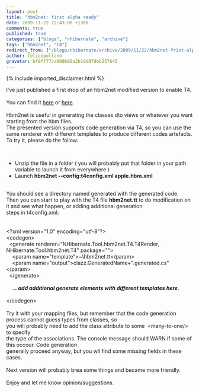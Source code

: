 ```yaml
---
layout: post
title: "hbm2net: first alpha ready"
date: 2009-11-22 22:43:00 +1300
comments: true
published: true
categories: ["blogs", "nhibernate", "archive"]
tags: ["hbm2net", "T4"]
redirect_from: ["/blogs/nhibernate/archive/2009/11/22/hbm2net-frist-alpha-available.aspx/", "/blogs/nhibernate/archive/2009/11/22/hbm2net-frist-alpha-available.html"]
author: felicepollano
gravatar: bf8ff77ca000b80a2b19d07dbb257645
---
```

{% include imported_disclaimer.html %}
<p>I've just published a first drop of an hbm2net modified version to enable T4.<br />&nbsp;<br />You can find it <a href="/media/p/546.aspx">here</a> or <a href="https://sourceforge.net/projects/nhcontrib/files/NHibernate.Hbm2Net/hbm2net.zip/download">here</a>.<br /><br />Hbm2net is useful in generating the classes dto views or whatever you want starting from the hbm files.<br />The presented version supports code generation via T4, so you can use the same renderer with different templates to produce different codes artefacts.<br />To try it, please do the follow:</p>
<p>&nbsp;</p>
<ul>
<li>Unzip the file in a folder ( you will probably put that folder in your path variable to launch it from everywhere )</li>
<li>Launch<b> hbm2net --config:t4config.xml apple.hbm.xml</b></li>
</ul>
<p><br />You should see a directory named generated with the generated code.<br />Then you can start to play with the T4 file <b>hbm2net.tt</b> to do modification on it and see what happen, or adding additional generation<br />steps in t4config.xml:<br /><br /><br />&lt;?xml version="1.0" encoding="utf-8"?&gt;<br />&lt;codegen&gt;<br />&nbsp; &lt;generate renderer="NHibernate.Tool.hbm2net.T4.T4Render, NHibernate.Tool.hbm2net.T4" package=""&gt;<br />&nbsp;&nbsp;&nbsp; &lt;param name="template"&gt;~\hbm2net.tt&lt;/param&gt;<br />&nbsp;&nbsp;&nbsp; &lt;param name="output"&gt;clazz.GeneratedName+".generated.cs"&lt;/param&gt;<br />&nbsp; &lt;/generate&gt;<br /><br />&nbsp;&nbsp;&nbsp; .<b><i>.. add additional generate elements with different templates here</i></b>.<br /><br />&lt;/codegen&gt;<br /><br />Try it with your mapping files, but remember that the code generation process cannot guess types from classes, so<br />you will probably need to add the class attribute to some&nbsp; &lt;many-to-one/&gt; to specify<br />the type of the associations. The console message should WARN if some of this occour. Code generation<br />generally proceed anyway, but you wll find some missing fields in these cases.<br /><br />Next version will probably brea some things and became more friendly.<br /><br />Enjoy and let me know opinion/suggestions.</p>
